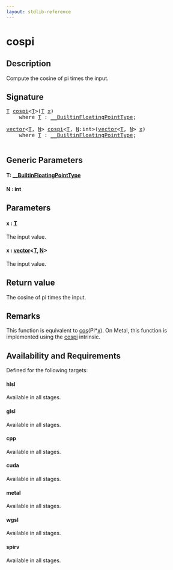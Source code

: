 ```yaml
---
layout: stdlib-reference
---
```


# cospi

## Description

Compute the cosine of pi times the input.



## Signature 

<pre>
<a href="cospi.html#typeparam-T" class="code_type">T</a> <a href="cospi.html">cospi</a>&lt;<a href="cospi.html#typeparam-T" class="code_type">T</a>&gt;(<a href="cospi.html#typeparam-T" class="code_type">T</a> <a href="cospi.html#decl-x" class="code_param">x</a>)
    <span class='code_keyword'>where</span> <a href="cospi.html#typeparam-T" class="code_type">T</a> : <a href="index.html" class="code_type">__BuiltinFloatingPointType</a>;

<a href="index.html" class="code_type">vector</a>&lt;<a href="cospi.html#typeparam-T" class="code_type">T</a>, <a href="cospi.html#decl-N" class="code_var">N</a>&gt; <a href="cospi.html">cospi</a>&lt;<a href="cospi.html#typeparam-T" class="code_type">T</a>, <a href="cospi.html#decl-N" class="code_var">N</a>:<span class="code_keyword">int</span>&gt;(<a href="index.html" class="code_type">vector</a>&lt;<a href="cospi.html#typeparam-T" class="code_type">T</a>, <a href="cospi.html#decl-N" class="code_var">N</a>&gt; <a href="cospi.html#decl-x" class="code_param">x</a>)
    <span class='code_keyword'>where</span> <a href="cospi.html#typeparam-T" class="code_type">T</a> : <a href="index.html" class="code_type">__BuiltinFloatingPointType</a>;

</pre>

## Generic Parameters

####  <a id="typeparam-T"></a>T: [\_\_BuiltinFloatingPointType](../interfaces/0_builtinfloatingpointtype-029hm/index)
####  <a id="decl-N"></a>N  : int

## Parameters

####  <a id="decl-x"></a>x  : [T](cospi#typeparam-T)
The input value.

####  <a id="decl-x"></a>x  : [vector](../types/vector/index)\<[T](../types/vector/index#typeparam-T), [N](../types/vector/index#decl-N)\>
The input value.


## Return value
The cosine of pi times the input.

## Remarks
This function is equivalent to <span class='code'><a href="cos.html">cos</a>(PI*<a href="cos.html#decl-x" class="code_param">x</a>)</span>. On Metal, this function is implemented using the <span class='code'><a href="cospi.html">cospi</a></span> intrinsic.


## Availability and Requirements

Defined for the following targets:

#### hlsl
Available in all stages.

#### glsl
Available in all stages.

#### cpp
Available in all stages.

#### cuda
Available in all stages.

#### metal
Available in all stages.

#### wgsl
Available in all stages.

#### spirv
Available in all stages.



